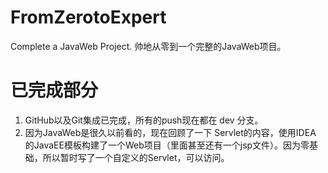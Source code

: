 # FromZerotoExpert
Complete a JavaWeb Project. 帅地从零到一个完整的JavaWeb项目。

# 已完成部分
1. GitHub以及Git集成已完成，所有的push现在都在 dev 分支。
1. 因为JavaWeb是很久以前看的，现在回顾了一下 Servlet的内容，使用IDEA 的JavaEE模板构建了一个Web项目（里面甚至还有一个jsp文件）。因为零基础，所以暂时写了一个自定义的Servlet，可以访问。
